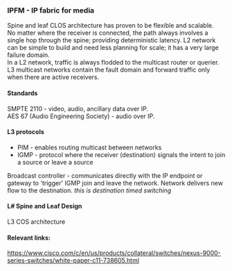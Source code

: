 ### IPFM - IP fabric for media  

Spine and leaf CLOS architecture has proven to be flexible and scalable.  
No matter where the receiver is connected, the path always involves a single hop through the spine; providing deterministic latency.
L2 network can be simple to build and need less planning for scale; it has a very large failure domain.  
In a L2 network, traffic is always flodded to the multicast router or querier.  L3 multicast networks contain the fault domain and forward traffic only when there are active receivers.  


#### Standards  
SMPTE 2110 - video, audio, ancillary data over IP.  
AES 67 (Audio Engineering Society) - audio over IP.    


#### L3 protocols  
*  PIM - enables routing multicast between networks  
*  IGMP - protocol where the receiver (destination) signals the intent to join a source or leave a source  

Broadcast controller - communicates directly with the IP endpoint or gateway to 'trigger' IGMP join and leave the network.   Network delivers new flow to the destination.  *this is destination timed switching*  

#### L# Spine and Leaf Design  
L3 COS architecture  




#### Relevant links:  
https://www.cisco.com/c/en/us/products/collateral/switches/nexus-9000-series-switches/white-paper-c11-738605.html
